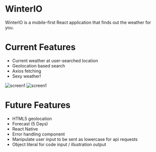 # WinterIO

WinterIO is a mobile-first React application that finds out the weather for you.

# Current Features

- Current weather at user-searched location
- Geolocation based search 
- Axios fetching
- Sexy weather!

![screen1](https://duaw26jehqd4r.cloudfront.net/items/1s3H2O450J3n0O3i0L2c/Screen%20Recording%202018-12-05%20at%2001.22%20PM.gif)
![screen1](https://duaw26jehqd4r.cloudfront.net/items/3z3M3m2j3E2t22041y1A/%5B78adedb41c38297e6b8eed265ef534b5%5D_geolocation.gif)


# Future Features

- HTML5 geolocation
- Forecast (5 Days)
- React Native
- Error handling component
- Manipulate user input to be sent as lowercase for api requests
- Object literal for code input / illustration output
